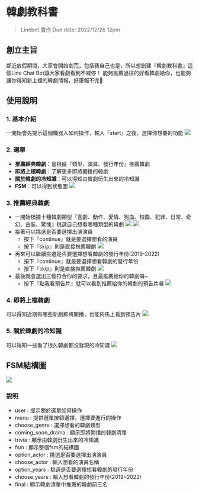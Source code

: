 # 韓劇教科書
> Linebot 實作
> Due date: 2022/12/26 12pm

## 創立主旨
鄰近放假期間，大家會開始劇荒，包括我自己也是，所以想創建『韓劇教科書』這個Line Chat Bot讓大家看劇看到不喊停！
能夠推薦過往的好看韓劇給你，也能夠讓你得知新上檔的韓劇情報，好康報不完🥳

## 使用說明
### 1. 基本介紹
一開始會先提示這個機器人如何操作，輸入『start』之後，選擇你想要的功能
![](https://img.onl/cqstPV)

### 2. 選單
- **推薦經典韓劇**：會根據『類型、演員、發行年份』推薦韓劇
- **即將上檔韓劇**：了解更多即將開播的韓劇
- **關於韓劇的冷知識**：可以得知由韓劇衍生出來的冷知識
- **FSM**：可以得到狀態圖
![](https://img.onl/IAt0Px)

### 3. 推薦經典韓劇
- 一開始根據十種韓劇類型『喜劇、動作、愛情、狗血、校園、犯罪、日常、奇幻、古裝、驚悚』挑選自己想看哪種類型的韓劇
![](https://img.onl/cGYMt)
![](https://img.onl/UMKMUA)
- 接著可以挑選是否要選擇出演演員
    - 按下『continue』就是要選擇想看的演員
    - 按下『skip』則是直接推薦韓劇
![](https://img.onl/cMyAYN)
- 再來可以繼續挑選是否要選擇想看韓劇的發行年份(2019-2022)
    - 按下『continue』就是要選擇想看韓劇的發行年份
    - 按下『skip』則是直接推薦韓劇
![](https://img.onl/112GcB)
- 最後就會選出三個符合你的要求，且最推薦給你的韓劇囉~
    - 按下『點我看預告片』就可以看到推薦給你的韓劇的預告片囉
![](https://img.onl/RAeX90)

### 4. 即將上檔韓劇
可以得知近期有哪些新劇即將開播，也能夠馬上看到預告片
![](https://img.onl/goTZDA)

### 5. 關於韓劇的冷知識
可以得知一些看了很久韓劇都沒發現的冷知識
![](https://img.onl/zFEqH)

## FSM結構圖
![](https://img.onl/u7dQEq)
### 說明
- user : 提示關於選單如何操作
- menu : 提供選單按鈕選擇，選擇要進行的操作
- choose_genre : 選擇想看的韓劇類型
- coming_soon_drama : 顯示即將開播的韓劇清單
- trivia : 顯示由韓劇衍生出來的冷知識
- fsm : 顯示整個fsm的結構圖
- option_actor : 挑選是否要選擇出演演員
- choose_actor : 輸入想看的演員名稱
- option_years : 挑選是否要選擇想看韓劇的發行年份
- choose_years : 輸入想看韓劇的發行年份(2019~2022)
- final : 顯示韓劇清單中推薦的韓劇前三名